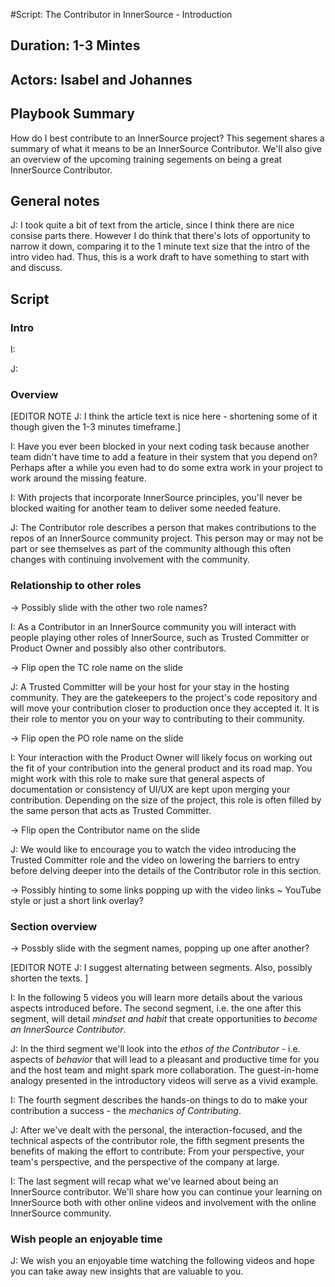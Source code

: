 #Script: The Contributor in InnerSource - Introduction

## Duration: 1-3 Mintes

## Actors: Isabel and Johannes

## Playbook Summary

How do I best contribute to an InnerSource project?  This segement shares a summary of what it means to be an InnerSource Contributor.  We'll also give an overview of the upcoming training segements on being a great InnerSource Contributor.

## General notes
J: I took quite a bit of text from the article, since I think there are nice consise parts there.
However I do think that there's lots of opportunity to narrow it down, comparing it to the 1 minute text size that the intro of the intro video had.
Thus, this is a work draft to have something to start with and discuss.

## Script

### Intro
I: 

J: 

### Overview

[EDITOR NOTE J: I think the article text is nice here - shortening some of it though given the 1-3 minutes timeframe.]

I: Have you ever been blocked in your next coding task because another team didn't have time to add a feature in their system that you depend on?
Perhaps after a while you even had to do some extra work in your project to work around the missing feature.

I: With projects that incorporate InnerSource principles, you'll never be blocked waiting for another team to deliver some needed feature.

J: The Contributor role describes a person that makes contributions to the repos of an InnerSource community project.
This person may or may not be part or see themselves as part of the community although this often changes with continuing involvement with the community.


### Relationship to other roles

-> Possibly slide with the other two role names?

I: As a Contributor in an InnerSource community you will interact with people playing other roles of InnerSource, such as Trusted Committer or Product Owner and possibly also other contributors.

-> Flip open the TC role name on the slide

J: A Trusted Committer will be your host for your stay in the hosting community.
They are the gatekeepers to the project's code repository and will move your contribution closer to production once they accepted it. It is their role to mentor you on your way to contributing to their community.

-> Flip open the PO role name on the slide

I: Your interaction with the Product Owner will likely focus on working out the fit of your contribution into the general product and its road map. 
You might work with this role to make sure that general aspects of documentation or consistency of UI/UX are kept upon merging your contribution. Depending on the size of the project, this role is often filled by the same person that acts as Trusted Committer.

-> Flip open the Contributor name on the slide

J: We would like to encourage you to watch the video introducing the Trusted Committer role and the video on lowering the barriers to entry before delving deeper into the details of the Contributor role in this section.

-> Possibly hinting to some links popping up with the video links ~ YouTube style or just a short link overlay?

### Section overview

-> Possbly slide with the segment names, popping up one after another?

[EDITOR NOTE J:
I suggest alternating between segments.
Also, possibly shorten the texts.
]

I: In the following 5 videos you will learn more details about the various aspects introduced before. 
The second segment, i.e. the one after this segment, will detail _mindset and habit_ that create opportunities to _become an InnerSource Contributor_.

J: In the third segment we'll look into the _ethos of the Contributor_ - i.e. aspects of _behavior_ that will lead to a pleasant and productive time for you and the host team and might spark more collaboration.
The guest-in-home analogy presented in the introductory videos will serve as a vivid example. 

I: The fourth segment describes the hands-on things to do to make your contribution a success - the _mechanics of Contributing_.

J: After we've dealt with the personal, the interaction-focused, and the technical aspects of the contributor role, the fifth segment presents the benefits of making the effort to contribute: From your perspective, your team's perspective, and the perspective of the company at large.

I: The last segment will recap what we've learned about being an InnerSource contributor.  We'll share how you can continue your learning on InnerSource both with other online videos and involvement with the online InnerSource community.

### Wish people an enjoyable time 

J: We wish you an enjoyable time watching the following videos and hope you can take away new insights that are valuable to you.

